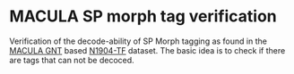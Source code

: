 # MACULA SP morph tag verification

Verification of the decode-ability of SP Morph tagging as found in the [MACULA GNT](https://github.com/Clear-Bible/macula-greek/tree/main/Nestle1904/lowfat) based [N1904-TF](https://centerblc.github.io/N1904/) dataset. The basic idea is to check if there are tags that can not be decoced.
